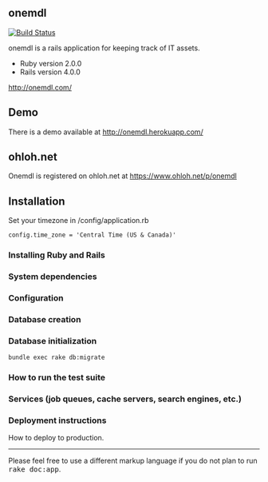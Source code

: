 ## onemdl

[![Build Status](https://travis-ci.org/rdmarsh/onemdl.png?branch=master)](https://travis-ci.org/rdmarsh/onemdl)

onemdl is a rails application for keeping track of IT assets.

* Ruby version 2.0.0
* Rails version 4.0.0

http://onemdl.com/

## Demo

There is a demo available at http://onemdl.herokuapp.com/

## ohloh.net

Onemdl is registered on ohloh.net at https://www.ohloh.net/p/onemdl

## Installation

Set your timezone in /config/application.rb

    config.time_zone = 'Central Time (US & Canada)'

### Installing Ruby and Rails

### System dependencies

### Configuration

### Database creation

### Database initialization

`bundle exec rake db:migrate`

### How to run the test suite

### Services (job queues, cache servers, search engines, etc.)

### Deployment instructions

How to deploy to production.

----

Please feel free to use a different markup language if you do not plan to run
<tt>rake doc:app</tt>.
